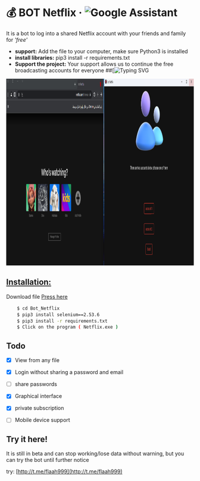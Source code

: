 # 💰 BOT Netflix &middot; ![Google Assistant](https://img.shields.io/badge/google%20assistant-4285F4?style=for-the-badge&logo=google%20assistant&logoColor=white)
It is a bot to log into a shared Netflix account with your friends and family for _'free'_
+ **support:** Add the file to your computer, make sure Python3 is installed
+ **install libraries:** pip3 install -r requirements.txt
+ **Support the project:** Your support allows us to continue the free broadcasting accounts for everyone
##[![Typing SVG](https://readme-typing-svg.herokuapp.com/?lines=Watch+Free+Netflix!;Please+put+a+star+for+us )
</p>
<p align="center">
    <img src="netflix.png" width="4000" height="500">
</p>

## [Installation:](https://falah.s3.us-west-2.amazonaws.com/Bot_Netflix.MOV)

Download file [Press here](https://github.com/0xfff0800/Bot-Netflix/releases) 


```bash
    $ cd Bot_Netflix
    $ pip3 install selenium==2.53.6
    $ pip3 install -r requirements.txt
    $ Click on the program ( Netflix.exe )
```

## Todo
- [x] View from any file
- [x] Login without sharing a password and email
- [ ] share passwords
- [x] Graphical interface
- [x] private subscription
- [ ] Mobile device support


## Try it here!
It is still in beta and can stop working/lose data without warning, but you can try the bot until further notice

try: [http://t.me/flaah999](http://t.me/flaah999) 
